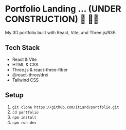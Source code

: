 # Portfolio Landing ... (UNDER CONSTRUCTION) 🚧 👨‍💻

My 3D portfolio built with React, Vite, and Three.js/R3F.

## Tech Stack

- React & Vite
- HTML & CSS
- Three.js & react-three-fiber
- @react-three/drei
- Tailwind CSS

## Setup

1. `git clone https://github.com/itiand/portfolio.git`
2. `cd portfolio`
3. `npm install`
4. `npm run dev`
